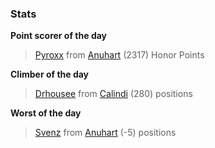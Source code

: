 

### Stats

**Point scorer of the day**
>[Pyroxx](/#/character/Anuhart/1194696) from [Anuhart](/#/ranking/Anuhart)  (2317) Honor Points


**Climber of the day**
>[Drhousee](/#/character/Calindi/392482) from [Calindi](/#/ranking/Calindi)  (280) positions


**Worst of the day**
>[Svenz](/#/character/Anuhart/364221) from [Anuhart](/#/ranking/Anuhart)  (-5) positions


